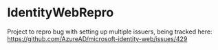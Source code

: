 # IdentityWebRepro

Project to repro bug with setting up multiple issuers, being tracked here: https://github.com/AzureAD/microsoft-identity-web/issues/429
